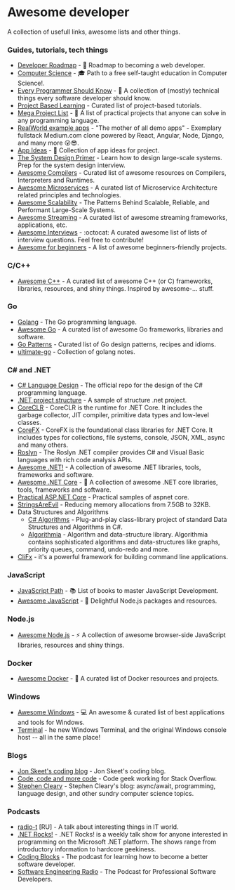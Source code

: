 # Awesome developer
A collection of usefull links, awesome lists and other things.

### Guides, tutorials, tech things
- [Developer Roadmap](https://github.com/kamranahmedse/developer-roadmap) - :runner: Roadmap to becoming a web developer.
- [Computer Science](https://github.com/ossu/computer-science) - :mortar_board: Path to a free self-taught education in Computer Science!.
- [Every Programmer Should Know](https://github.com/mtdvio/every-programmer-should-know) - :thinking: A collection of (mostly) technical things every software developer should know.
- [Project Based Learning](https://github.com/tuvtran/project-based-learning) - Curated list of project-based tutorials.
- [Mega Project List](https://github.com/karan/Projects) - :page_with_curl: A list of practical projects that anyone can solve in any programming language.
- [RealWorld example apps](https://github.com/gothinkster/realworld) - "The mother of all demo apps" - Exemplary fullstack Medium.com clone powered by React, Angular, Node, Django, and many more 😮😎.
- [App Ideas](https://github.com/florinpop17/app-ideas) - 📒 Collection of app ideas for project.
- [The System Design Primer](https://github.com/donnemartin/system-design-primer) - Learn how to design large-scale systems. Prep for the system design interview.
- [Awesome Compilers](https://github.com/aalhour/awesome-compilers) - Curated list of awesome resources on Compilers, Interpreters and Runtimes.
- [Awesome Microservices](https://github.com/mfornos/awesome-microservices) - A curated list of Microservice Architecture related principles and technologies.
- [Awesome Scalability](https://github.com/binhnguyennus/awesome-scalability) - The Patterns Behind Scalable, Reliable, and Performant Large-Scale Systems.
- [Awesome Streaming](https://github.com/manuzhang/awesome-streaming) - A curated list of awesome streaming frameworks, applications, etc.
- [Awesome Interviews](https://github.com/MaximAbramchuck/awesome-interview-questions) - :octocat: A curated awesome list of lists of interview questions. Feel free to contribute!
- [Awesome for beginners](https://github.com/MunGell/awesome-for-beginners) - A list of awesome beginners-friendly projects.

### C/C++
- [Awesome C++](https://github.com/fffaraz/awesome-cpp) - A curated list of awesome C++ (or C) frameworks, libraries, resources, and shiny things. Inspired by awesome-... stuff. 

### Go
- [Golang](https://github.com/golang/go) - The Go programming language.
- [Awesome Go](https://github.com/avelino/awesome-go) - A curated list of awesome Go frameworks, libraries and software.
- [Go Patterns](https://github.com/tmrts/go-patterns) - Curated list of Go design patterns, recipes and idioms.
- [ultimate-go](https://github.com/betty200744/ultimate-go) - Collection of golang notes.

### C# and .NET
- [C# Language Design](https://github.com/dotnet/csharplang) - The official repo for the design of the C# programming language.
 - [.NET project structure](https://gist.github.com/davidfowl/ed7564297c61fe9ab814) - A sample of structure .net project.
- [CoreCLR](https://github.com/dotnet/coreclr) - CoreCLR is the runtime for .NET Core. It includes the garbage collector, JIT compiler, primitive data types and low-level classes.
- [CoreFX](https://github.com/dotnet/corefx) - CoreFX is the foundational class libraries for .NET Core. It includes types for collections, file systems, console, JSON, XML, async and many others.
- [Roslyn](https://github.com/dotnet/roslyn) - The Roslyn .NET compiler provides C# and Visual Basic languages with rich code analysis APIs.
- [Awesome .NET!](https://github.com/quozd/awesome-dotnet) - A collection of awesome .NET libraries, tools, frameworks and software.
- [Awesome .NET Core](https://github.com/thangchung/awesome-dotnet-core) - :bee: A collection of awesome .NET core libraries, tools, frameworks and software.
 - [Practical ASP.NET Core](https://github.com/dodyg/practical-aspnetcore) - Practical samples of aspnet core.
 - [StringsAreEvil](https://github.com/indy-singh/StringsAreEvil) - Reducing memory allocations from 7.5GB to 32KB.
- Data Structures and Algorithms
    - [C# Algorithms](https://github.com/aalhour/C-Sharp-Algorithms) - Plug-and-play class-library project of standard Data Structures and Algorithms in C#.
    - [Algorithmia](https://github.com/SolutionsDesign/Algorithmia) - Algorithm and data-structure library. Algorithmia contains sophisticated algorithms and data-structures like graphs, priority queues, command, undo-redo and more.
- [CliFx](https://github.com/Tyrrrz/CliFx) - it's a powerful framework for building command line applications.

 ### JavaScript
 - [JavaScript Path](https://github.com/javascript-society/javascript-path) - :books: List of books to master JavaScript Development.
 - [Awesome JavaScript](https://github.com/sorrycc/awesome-javascript) - :turtle: Delightful Node.js packages and resources.

 ### Node.js
 - [Awesome Node.js](https://github.com/sindresorhus/awesome-nodejs) - :zap: A collection of awesome browser-side JavaScript libraries, resources and shiny things.

 ### Docker
- [Awesome Docker](https://github.com/veggiemonk/awesome-docker) - :whale: A curated list of Docker resources and projects.

 ### Windows
- [Awesome Windows](https://github.com/Awesome-Windows/Awesome) - :computer:  An awesome & curated list of best applications and tools for Windows.
- [Terminal](https://github.com/microsoft/terminal) - he new Windows Terminal, and the original Windows console host -- all in the same place!
 
 ### Blogs

- [Jon Skeet's coding blog](https://codeblog.jonskeet.uk/) - Jon Skeet's coding blog.
- [Code, code and more code](https://blog.marcgravell.com/) - Code geek working for Stack Overflow.
- [Stephen Cleary](https://blog.stephencleary.com) - Stephen Cleary's blog: async/await, programming, language design, and other sundry computer science topics.

 ### Podcasts
 - [radio-t](https://radio-t.com/) [RU] - A talk about interesting things in IT world.
 - [.NET Rocks!](https://www.dotnetrocks.com/) - .NET Rocks! is a weekly talk show for anyone interested in programming on the Microsoft .NET platform. The shows range from introductory information to hardcore geekiness.
 - [Coding Blocks](https://www.codingblocks.net/) -  The podcast for learning how to become a better software developer.
- [Software Engineering Radio](https://www.se-radio.net/) - The Podcast for Professional Software Developers. 